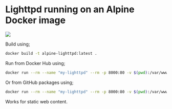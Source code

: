 # Lighttpd running on an Alpine Docker image

[![](http://dockeri.co/image/alastairhm/alpine-lighttpd)](https://index.docker.io/u/alastairhm/alpine-lighttpd/)

Build using;

```bash
docker build -t alpine-lighttpd:latest .
```

Run from Docker Hub using;

```bash
docker run --rm --name "my-lighttpd" --rm -p 8000:80 -v $(pwd):/var/www alastairhm/alpine-lighttpd
```

Or from GitHub packages using;

```bash
docker run --rm --name "my-lighttpd" --rm -p 8000:80 -v $(pwd):/var/www ghcr.io/alastairhm/alpine-lighttpd:latest
```

Works for static web content.
